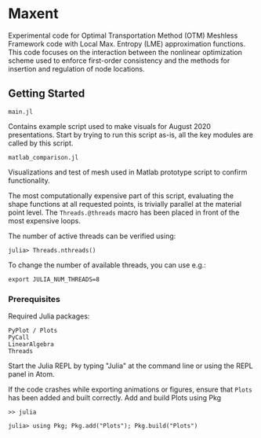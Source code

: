 # Maxent

Experimental code for Optimal Transportation Method (OTM) Meshless Framework
code with Local Max. Entropy (LME) approximation functions. This code focuses on
the interaction between the nonlinear optimization scheme used to enforce
first-order consistency and the methods for insertion and regulation of node locations. 

## Getting Started

```
main.jl
```
Contains example script used to make visuals for August 2020 presentations.
Start by trying to run this script as-is, all the key modules are called by this script.

```
matlab_comparison.jl
```
Visualizations and test of mesh used in Matlab prototype script to confirm functionality.

The most computationally expensive part of this script, evaluating the shape functions at all
requested points, is trivially parallel at the material point level. The `Threads.@threads` macro has been placed in front of the most expensive loops.


The number of active threads can be verified using:

```
julia> Threads.nthreads()
```

To change the number of available threads, you can use e.g.: 

```
export JULIA_NUM_THREADS=8
```

### Prerequisites

Required Julia packages:

```
PyPlot / Plots
PyCall
LinearAlgebra
Threads
```

Start the Julia REPL by typing "Julia" at the command line or using the REPL panel in Atom.

If the code crashes while exporting animations or figures, ensure that `Plots` has been added and built correctly. 
Add and build Plots using Pkg

```
>> julia

julia> using Pkg; Pkg.add("Plots"); Pkg.build("Plots")

```
